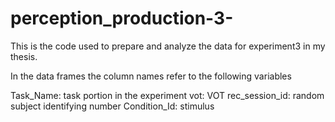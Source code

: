 # perception_production-3-
This is the code used to prepare and analyze the data for experiment3 in my thesis. 


In the data frames the column names refer to the following variables

Task_Name: task portion in the experiment
vot: VOT
rec_session_id: random subject identifying number
Condition_Id: stimulus 
